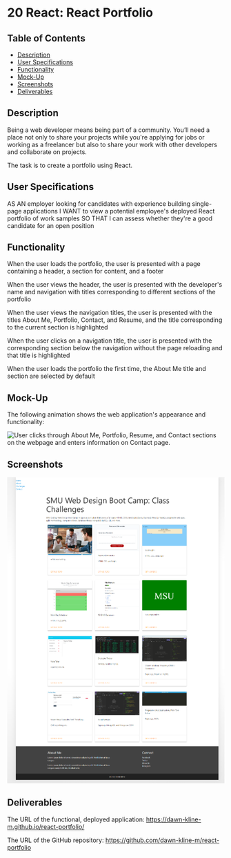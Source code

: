 # 20 React: React Portfolio

## Table of Contents
- [Description](#description)
- [User Specifications](#user-specifications)
- [Functionality](#functionality)
- [Mock-Up](#mock-up)
- [Screenshots](#screenshots)
- [Deliverables](#deliverables)

## Description

Being a web developer means being part of a community. You’ll need a place not only to share your projects while you're applying for jobs or working as a freelancer but also to share your work with other developers and collaborate on projects.

The task is to create a portfolio using React. 

## User Specifications

AS AN employer looking for candidates with experience building single-page applications
I WANT to view a potential employee's deployed React portfolio of work samples
SO THAT I can assess whether they're a good candidate for an open position

## Functionality

When the user loads the portfolio, the user is presented with a page containing a header, a section for content, and a footer

When the user views the header, the user is presented with the developer's name and navigation with titles corresponding to different sections of the portfolio

When the user views the navigation titles, the user is presented with the titles About Me, Portfolio, Contact, and Resume, and the title corresponding to the current section is highlighted

When the user clicks on a navigation title, the user is presented with the corresponding section below the navigation without the page reloading and that title is highlighted

When the user loads the portfolio the first time, the About Me title and section are selected by default


## Mock-Up

The following animation shows the web application's appearance and functionality:

![User clicks through About Me, Portfolio, Resume, and Contact sections on the webpage and enters information on Contact page.](./Assets/20-react-homework-demo-01.gif)

## Screenshots 

![Image showing challenges.](./src/components/images/challenges.png)


## Deliverables

The URL of the functional, deployed application:  https://dawn-kline-m.github.io/react-portfolio/

The URL of the GitHub repository: https://github.com/dawn-kline-m/react-portfolio

